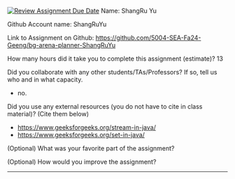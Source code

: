 [![Review Assignment Due Date](https://classroom.github.com/assets/deadline-readme-button-22041afd0340ce965d47ae6ef1cefeee28c7c493a6346c4f15d667ab976d596c.svg)](https://classroom.github.com/a/0xloH2Pu)
Name: ShangRu Yu

Github Account name: ShangRuYu

Link to Assignment on Github: https://github.com/5004-SEA-Fa24-Geeng/bg-arena-planner-ShangRuYu

How many hours did it take you to complete this assignment (estimate)? 13

Did you collaborate with any other students/TAs/Professors? If so, tell us who and in what
capacity.

* no.
  
Did you use any external resources (you do not have to cite in class material)? (Cite them below)

* https://www.geeksforgeeks.org/stream-in-java/
* https://www.geeksforgeeks.org/set-in-java/


(Optional) What was your favorite part of the assignment?

(Optional) How would you improve the assignment?

---
